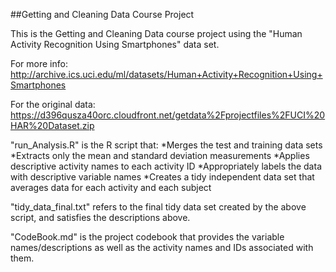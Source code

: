 ##Getting and Cleaning Data Course Project

This is the Getting and Cleaning Data course project using the "Human Activity Recognition Using Smartphones" data set.  

For more info:
http://archive.ics.uci.edu/ml/datasets/Human+Activity+Recognition+Using+Smartphones  

For the original data:
https://d396qusza40orc.cloudfront.net/getdata%2Fprojectfiles%2FUCI%20HAR%20Dataset.zip 

"run_Analysis.R" is the R script that:
*Merges the test and training data sets
*Extracts only the mean and standard deviation measurements
*Applies descriptive activity names to each activity ID
*Appropriately labels the data with descriptive variable names
*Creates a tidy independent data set that averages data for each activity and each subject

"tidy_data_final.txt" refers to the final tidy data set created by the above script, and satisfies the descriptions above.

"CodeBook.md" is the project codebook that provides the variable names/descriptions as well as the activity names and IDs associated with them.  